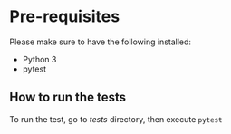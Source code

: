 # Pre-requisites
Please make sure to have the following installed:
* Python 3
* pytest

## How to run the tests
To run the test, go to *tests* directory, then execute `pytest`
